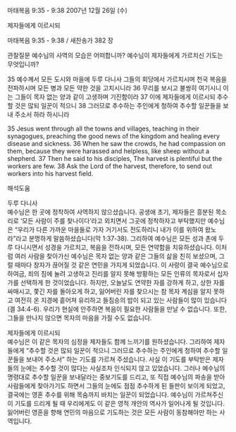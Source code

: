 마태복음 9:35 - 9:38 
2007년 12월 26일 (수)

제자들에게 이르시되



마태복음 9:35 - 9:38 / 새찬송가 382 장


관찰질문
예수님의 사역의 모습은 어떠합니까? 
예수님이 제자들에게 가르치신 기도는 무엇입니까? 

35 예수께서 모든 도시와 마을에 두루 다니사 그들의 회당에서 가르치시며 천국 복음을 전파하시며 모든 병과 모든 약한 것을 고치시니라 36 무리를 보시고 불쌍히 여기시니 이는 그들이 목자 없는 양과 같이 고생하며 기진함이라 37 이에 제자들에게 이르시되 추수할 것은 많되 일꾼이 적으니 38 그러므로 추수하는 주인에게 청하여 추수할 일꾼들을 보내 주소서 하라 하시니라 

35 Jesus went through all the towns and villages, teaching in their synagogues, preaching the good news of the kingdom and healing every disease and sickness. 36 When he saw the crowds, he had compassion on them, because they were harassed and helpless, like sheep without a shepherd. 37 Then he said to his disciples, The harvest is plentiful but the workers are few. 38 Ask the Lord of the harvest, therefore, to send out workers into his harvest field.

해석도움





두루 다니사  
예수님은 한 곳에 정착하여 사역하지 않으셨습니다. 공생애 초기, 제자들은 흥분된 목소리로 ‘모든 사람이 주를 찾나이다’라고 외치면서 그곳에 정착하자고 부탁했지만 예수님은 “우리가 다른 가까운 마을들로 가자 거기서도 전도하리니 내가 이를 위하여 왔노라”라고 분명하게 말씀하셨습니다(막 1:37-38). 그리하여 예수님은 모든 성과 촌에 두루 다니시면서 성경을 가르치고, 복음을 전하시며, 모든 연약함을 치유하셨습니다. 이처럼 여러 사람을 찾아가신 예수님은 목자 없는 양과 같은 그들의 삶을 친히 보셨으며, 그럴 때마다 창자가 끊어질 것 같은 연민을 가지게 되었습니다. 이 사랑이 결국 예수님으로 하여금, 죄의 짐에 눌려 고생하고 진리를 알지 못해 방황하는 모든 인류의 목자로서 십자가를 선택하게 한 것이었습니다. 하지만, 오늘날도 연약한 자를 강하게 하고, 상한 자를 싸매시고, 쫓긴 자를 돌아오게 하고, 잃어버린 자를 찾으시는 참 목자 계심을 알지 못하고 여전히 온 지경에 흩어져 유리하고 들짐승의 밥이 되고 있는 사람들이 많이 있습니다(겔 34:4-6). 우리가 현실에 안주하면 복음이 필요한 사람들을 만날 수 없습니다. 또한, 그들을 만나지 않으면 목자의 마음을 가질 수도 없습니다.         

제자들에게 이르시되  
예수님은 이 같은 목자의 심정을 제자들도 함께 느끼기를 원하셨습니다. 그리하여 제자들에게 “추수할 것은 많되 일꾼이 적으니 그러므로 추수하는 주인에게 청하여 추수할 일꾼들을 보내어 주소서” 하는 기도를 가르쳐 주셨습니다. 사실 이 기도를 부탁받은 제자들의 눈에는 추수할 것이 많다는 사실조차 인식되지 않고 있었습니다. 그러나 예수님의 명령대로 추수할 일꾼을 보내달라는 중보기도를 드리고, 또 직접 예수님의 파송을 받아 사람들에게 찾아가기도 하면서 그들의 눈에도 점점 추수하게 된 들판이 보이게 되었고, 결국에는 영혼 추수를 위해 목숨까지 바치는 일꾼이 되었습니다. 예수님이 가르쳐주신 이 기도를 드리게 될 때 우리에게도 이 같은 영적 개안의 역사가 일어나게 될 것입니다. 잃어버린 영혼을 향해 연민의 마음으로 기도하는 것은 모든 사람이 동참해야만 하는 사역입니다.